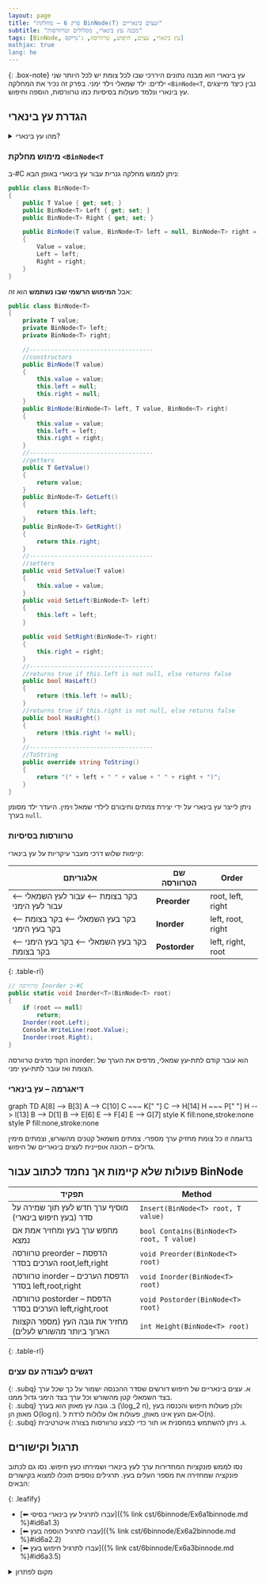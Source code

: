 ```yaml
---
layout: page 
title: "פרק 6 – מחלקת BinNode⟨T⟩ ועצים בינאריים"
subtitle: "מבנה עץ בינארי, מסלולים וטרוורסות"
tags: [BinNode, עץ בינארי, עצים, חיפוש, טרוורסה, ג'נריקס]
mathjax: true
lang: he
---
```


{: .box-note}
עץ בינארי הוא מבנה נתונים היררכי שבו לכל צומת יש לכל היותר שני ילדים: ילד שמאלי וילד ימני. בפרק זה נכיר את המחלקה `<BinNode<T`, נבין כיצד מייצגים עץ בינארי ונלמד פעולות בסיסיות כמו טרוורסות, הוספה וחיפוש.


<!-- Source: Boston University – Binary Tree notes -->
<!-- https://www.cs.bu.edu/courses/cs112/old/22spring/labs/lab11.html -->

## הגדרת עץ בינארי

<details markdown="1">
<summary>מהו עץ בינארי?</summary>

עץ בינארי הוא מבנה נתונים שבו כל צומת מחזיק:
{: .leafify}
- ערך
- מצביע **Left**
- מצביע **Right**

אם לצומת אין ילד שמאלי או ימני אז המצביע המתאים הוא `null`. בראש העץ נמצא צומת השורש (root), וכל צומת יכול להוות שורש של תת‑עץ.

</details>

### מימוש מחלקת `<BinNode<T`

ב‑#C ניתן לממש מחלקה גנרית עבור עץ בינארי באופן הבא:

```csharp
public class BinNode<T>
{
    public T Value { get; set; }
    public BinNode<T> Left { get; set; }
    public BinNode<T> Right { get; set; }

    public BinNode(T value, BinNode<T> left = null, BinNode<T> right = null)
    {
        Value = value;
        Left = left;
        Right = right;
    }
}
```

אבל **המימוש הרשמי שבו נשתמש** הוא זה:

```csharp
public class BinNode<T>
{
    private T value;
    private BinNode<T> left;
    private BinNode<T> right;

    //-----------------------------------
    //constructors
    public BinNode(T value)
    {
        this.value = value;
        this.left = null;
        this.right = null;
    }
    public BinNode(BinNode<T> left, T value, BinNode<T> right)
    {
        this.value = value;
        this.left = left;
        this.right = right;
    }
    //-----------------------------------
    //getters
    public T GetValue()
    {
        return value;
    }
    public BinNode<T> GetLeft()
    {
        return this.left;
    }
    public BinNode<T> GetRight()
    {
        return this.right;
    }
    //-----------------------------------
    //setters
    public void SetValue(T value)
    {
        this.value = value;
    }
    public void SetLeft(BinNode<T> left)
    {
        this.left = left;
    }

    public void SetRight(BinNode<T> right)
    {
        this.right = right;
    }
    //-----------------------------------
    //returns true if this.left is not null, else returns false
    public bool HasLeft()
    {
        return (this.left != null);
    }
    //returns true if this.right is not null, else returns false
    public bool HasRight()
    {
        return (this.right != null);
    }
    //-----------------------------------
    //ToString
    public override string ToString()
    {
        return "(" + left + " " + value + " " + right + ")";
    }
}
```


ניתן לייצר עץ בינארי על ידי יצירת צמתים וחיבורם לילדי שמאל וימין. היעדר ילד מסומן בערך `null`.

### טרוורסות בסיסיות

קיימות שלוש דרכי מעבר עיקריות על עץ בינארי:

| אלגוריתם|  שם הטרוורסה  | Order |
| --- | --- | --- |
| בקר בצומת ⟵ עבור לעץ השמאלי ⟵ עבור לעץ הימני | **Preorder** | root, left, right |
| בקר בעץ השמאלי ⟵ בקר בצומת ⟵ בקר בעץ הימני | **Inorder** | left, root, right |
|בקר בעץ השמאלי ⟵ בקר בעץ הימני ⟵ בקר בצומת | **Postorder** |  left, right, root |
{: .table-rl}

```csharp
// טרוורסה Inorder ב‑#C
public static void Inorder<T>(BinNode<T> root)
{
    if (root == null)
        return;
    Inorder(root.Left);
    Console.WriteLine(root.Value);
    Inorder(root.Right);
}
```

הקוד מדגים טרוורסה inorder: הוא עובר קודם לתת‑עץ שמאלי, מדפיס את הערך של הצומת ואז עובר לתת‑עץ ימני.

### דיאגרמה – עץ בינארי

<div class="mermaid">
graph TD
    A[8] --> B[3]
    A --> C[10]
    C ~~~ K[" "]
    C --> H[14]
    H ~~~ P[" "]
    H --> I[13]
    B --> D[1]
    B --> E[6]
    E --> F[4]
    E --> G[7]
    style K fill:none,stroke:none
    style P fill:none,stroke:none

</div>

בדוגמה זו כל צומת מחזיק ערך מספרי. צמתים משמאל קטנים מהשורש, וצמתים מימין גדולים – תכונה אופיינית לעצים בינאריים של חיפוש.

## פעולות שלא קיימות אך נחמד לכתוב עבור BinNode

| תפקיד | Method |
| --- | --- |
| מוסיף ערך חדש לעץ תוך שמירה על סדר (בעץ חיפוש בינארי) | `Insert(BinNode<T> root, T value)` |
|  מחפש ערך בעץ ומחזיר אמת אם נמצא |`bool Contains(BinNode<T> root, T value)` |
|  טרוורסה preorder – הדפסת הערכים בסדר root,left,right |`void Preorder(BinNode<T> root)` |
| טרוורסה inorder – הדפסת הערכים בסדר left,root,right | `void Inorder(BinNode<T> root)` |
| טרוורסה postorder – הדפסת הערכים בסדר left,right,root | `void Postorder(BinNode<T> root)` |
| מחזיר את גובה העץ (מספר הקצוות הארוך ביותר מהשורש לעלים) |  `int Height(BinNode<T> root)` |
{: .table-rl}

### דגשים לעבודה עם עצים

{: .subq}
א. עצים בינאריים של חיפוש דורשים שסדר ההכנסה ישמור על כך שכל ערך בצד השמאלי קטן מהשורש וכל ערך בצד הימני גדול ממנו.  
{: .subq}
ב. גובה עץ מאוזן הוא בערך \(\log_2 n\), ולכן פעולות חיפוש והכנסה בעץ מאוזן הן O(log n). אם העץ אינו מאוזן, פעולות אלו עלולות לרדת ל‑O(n).  
{: .subq}
ג. ניתן להשתמש במחסנית או תור כדי לבצע טרוורסות בצורה איטרטיבית.  

## תרגול וקישורים

נסו לממש פונקציות המחדירות ערך לעץ בינארי ושמירתו כעץ חיפוש. נסו גם לכתוב פונקציה שמחזירה את מספר העלים בעץ. תרגילים נוספים תוכלו למצוא בקישורים הבאים:

{: .leafify}
- [⬅ עברו לתרגיל עץ בינארי בסיסי]({% link cst/6binnode/Ex6a1binnode.md %}#id6a1.3)
- [⬅ עברו לתרגיל הוספה בעץ]({% link cst/6binnode/Ex6a2binnode.md %}#id6a2.2)
- [⬅ עברו לתרגיל חיפוש בעץ]({% link cst/6binnode/Ex6a3binnode.md %}#id6a3.5)

<details markdown="1">
<summary>מקום לפתרון</summary>

כתבו פונקציה שמחזירה את סכום הערכים בכל הצמתים בעץ בינארי. השתמשו ברקורסיה לביקור בכל צומת.

</details>

